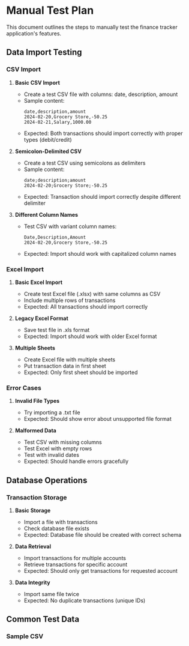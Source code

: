 # Manual Test Plan

This document outlines the steps to manually test the finance tracker application's features.

## Data Import Testing

### CSV Import
1. **Basic CSV Import**
   - Create a test CSV file with columns: date, description, amount
   - Sample content:
     ```csv
     date,description,amount
     2024-02-20,Grocery Store,-50.25
     2024-02-21,Salary,1000.00
     ```
   - Expected: Both transactions should import correctly with proper types (debit/credit)

2. **Semicolon-Delimited CSV**
   - Create a test CSV using semicolons as delimiters
   - Sample content:
     ```csv
     date;description;amount
     2024-02-20;Grocery Store;-50.25
     ```
   - Expected: Transaction should import correctly despite different delimiter

3. **Different Column Names**
   - Test CSV with variant column names:
     ```csv
     Date,Description,Amount
     2024-02-20,Grocery Store,-50.25
     ```
   - Expected: Import should work with capitalized column names

### Excel Import
1. **Basic Excel Import**
   - Create test Excel file (.xlsx) with same columns as CSV
   - Include multiple rows of transactions
   - Expected: All transactions should import correctly

2. **Legacy Excel Format**
   - Save test file in .xls format
   - Expected: Import should work with older Excel format

3. **Multiple Sheets**
   - Create Excel file with multiple sheets
   - Put transaction data in first sheet
   - Expected: Only first sheet should be imported

### Error Cases
1. **Invalid File Types**
   - Try importing a .txt file
   - Expected: Should show error about unsupported file format

2. **Malformed Data**
   - Test CSV with missing columns
   - Test Excel with empty rows
   - Test with invalid dates
   - Expected: Should handle errors gracefully

## Database Operations

### Transaction Storage
1. **Basic Storage**
   - Import a file with transactions
   - Check database file exists
   - Expected: Database file should be created with correct schema

2. **Data Retrieval**
   - Import transactions for multiple accounts
   - Retrieve transactions for specific account
   - Expected: Should only get transactions for requested account

3. **Data Integrity**
   - Import same file twice
   - Expected: No duplicate transactions (unique IDs)

## Common Test Data

### Sample CSV 